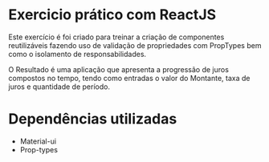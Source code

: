 # Exercicio prático com ReactJS

Este exercício é foi criado para treinar a criação de componentes reutilizáveis fazendo uso de validação de propriedades com PropTypes bem como o isolamento de responsabilidades. 

O Resultado é uma aplicação que apresenta a progressão de juros compostos no tempo, tendo como entradas o valor do Montante, taxa de juros e quantidade de período. 

# Dependências utilizadas
  - Material-ui
  - Prop-types


